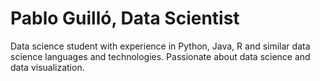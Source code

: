 # Pablo Guilló, Data Scientist

Data science student with experience in Python, Java, R and similar data science languages and technologies. Passionate about data science and data visualization.
